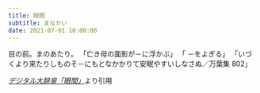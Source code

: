 ```yaml
---
title: 眼間
subtitle: まなかい
date: 2021-07-01 10:00:00
---
```


目の前。まのあたり。 「亡き母の面影が－に浮かぶ」 「 －をよぎる」 「いづくより来たりしものそ－にもとなかかりて安眠やすいしなさぬ／万葉集 802」

<cite>[デジタル大辞泉「眼間」](https://dictionary.goo.ne.jp/word/%E7%9C%BC%E9%96%93/)</cite>より引用